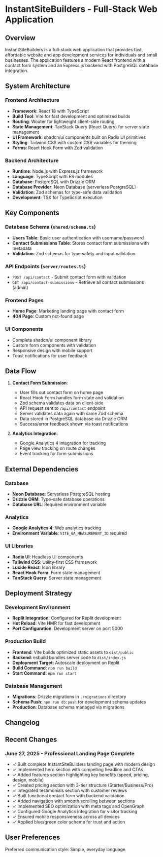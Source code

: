 # InstantSiteBuilders - Full-Stack Web Application

## Overview

InstantSiteBuilders is a full-stack web application that provides fast, affordable website and app development services for individuals and small businesses. The application features a modern React frontend with a contact form system and an Express.js backend with PostgreSQL database integration.

## System Architecture

### Frontend Architecture
- **Framework**: React 18 with TypeScript
- **Build Tool**: Vite for fast development and optimized builds
- **Routing**: Wouter for lightweight client-side routing
- **State Management**: TanStack Query (React Query) for server state management
- **UI Framework**: shadcn/ui components built on Radix UI primitives
- **Styling**: Tailwind CSS with custom CSS variables for theming
- **Forms**: React Hook Form with Zod validation

### Backend Architecture
- **Runtime**: Node.js with Express.js framework
- **Language**: TypeScript with ES modules
- **Database**: PostgreSQL with Drizzle ORM
- **Database Provider**: Neon Database (serverless PostgreSQL)
- **Validation**: Zod schemas for type-safe data validation
- **Development**: TSX for TypeScript execution

## Key Components

### Database Schema (`shared/schema.ts`)
- **Users Table**: Basic user authentication with username/password
- **Contact Submissions Table**: Stores contact form submissions with metadata
- **Validation**: Zod schemas for type safety and input validation

### API Endpoints (`server/routes.ts`)
- `POST /api/contact` - Submit contact form with validation
- `GET /api/contact-submissions` - Retrieve all contact submissions (admin)

### Frontend Pages
- **Home Page**: Marketing landing page with contact form
- **404 Page**: Custom not-found page

### UI Components
- Complete shadcn/ui component library
- Custom form components with validation
- Responsive design with mobile support
- Toast notifications for user feedback

## Data Flow

1. **Contact Form Submission**:
   - User fills out contact form on home page
   - React Hook Form handles form state and validation
   - Zod schema validates data on client-side
   - API request sent to `/api/contact` endpoint
   - Server validates data again with same Zod schema
   - Data stored in PostgreSQL database via Drizzle ORM
   - Success/error feedback shown via toast notifications

2. **Analytics Integration**:
   - Google Analytics 4 integration for tracking
   - Page view tracking on route changes
   - Event tracking for form submissions

## External Dependencies

### Database
- **Neon Database**: Serverless PostgreSQL hosting
- **Drizzle ORM**: Type-safe database operations
- **Database URL**: Required environment variable

### Analytics
- **Google Analytics 4**: Web analytics tracking
- **Environment Variable**: `VITE_GA_MEASUREMENT_ID` required

### UI Libraries
- **Radix UI**: Headless UI components
- **Tailwind CSS**: Utility-first CSS framework
- **Lucide React**: Icon library
- **React Hook Form**: Form state management
- **TanStack Query**: Server state management

## Deployment Strategy

### Development Environment
- **Replit Integration**: Configured for Replit development
- **Hot Reload**: Vite HMR for fast development
- **Port Configuration**: Development server on port 5000

### Production Build
- **Frontend**: Vite builds optimized static assets to `dist/public`
- **Backend**: esbuild bundles server code to `dist/index.js`
- **Deployment Target**: Autoscale deployment on Replit
- **Build Command**: `npm run build`
- **Start Command**: `npm run start`

### Database Management
- **Migrations**: Drizzle migrations in `./migrations` directory
- **Schema Push**: `npm run db:push` for development schema updates
- **Production**: Database schema managed via migrations

## Changelog

## Recent Changes

### June 27, 2025 - Professional Landing Page Complete
- ✓ Built complete InstantSiteBuilders landing page with modern design
- ✓ Implemented hero section with compelling headline and CTAs
- ✓ Added features section highlighting key benefits (speed, pricing, design, mobile)
- ✓ Created pricing section with 3-tier structure (Starter/Business/Pro)
- ✓ Integrated testimonials section with customer reviews
- ✓ Built functional contact form with backend validation
- ✓ Added navigation with smooth scrolling between sections
- ✓ Implemented SEO optimization with meta tags and OpenGraph
- ✓ Configured Google Analytics integration for visitor tracking
- ✓ Ensured mobile responsiveness across all devices
- ✓ Applied blue/green color scheme for trust and action

## User Preferences

Preferred communication style: Simple, everyday language.